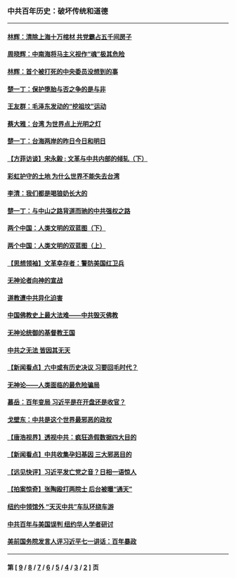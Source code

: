### 中共百年历史：破坏传统和道德
---
#### [林辉：清除上海十万棺材 共党霸占五千间房子](../../pages/nf1176114/n14033735.md?08290430) 
#### [周晓辉：中南海将马主义视作“魂”极其危险](../../pages/nf1176114/n14026892.md?08290430) 
#### [林辉：首个被打死的中央委员没想到的事](../../pages/nf1176114/n13987400.md?08290430) 
#### [楚一丁：保护堕胎与否之争的是与非](../../pages/nf1176114/n13815642.md?08290430) 
#### [王友群：毛泽东发动的“挖祖坟”运动](../../pages/nf1176114/n13723639.md?08290430) 
#### [蔡大雅：台湾 为世界点上光明之灯](../../pages/nf1176114/n13531530.md?08290430) 
#### [楚一丁：台海两岸的昨日今日和明日](../../pages/nf1176114/n13531468.md?08290430) 
#### [【方菲访谈】宋永毅 : 文革与中共内部的倾轧（下）](../../pages/nf1176114/n13486836.md?08290430) 
#### [彩虹护守的土地 为什么世界不能失去台湾](../../pages/nf1176114/n13476849.md?08290430) 
#### [李清：我们都是喝狼奶长大的](../../pages/nf1176114/n13471478.md?08290430) 
#### [楚一丁：与中山之路背道而驰的中共强权之路](../../pages/nf1176114/n13437270.md?08290430) 
#### [两个中国：人类文明的双蓝图（下）](../../pages/nf1176114/n13423132.md?08290430) 
#### [两个中国：人类文明的双蓝图（上）](../../pages/nf1176114/n13422687.md?08290430) 
#### [【思想领袖】文革幸存者：警防美国红卫兵](../../pages/nf1176114/n13339289.md?08290430) 
#### [无神论者向神的宣战](../../pages/nf1176114/n13281535.md?08290430) 
#### [道教遭中共异化迫害](../../pages/nf1176114/n13281463.md?08290430) 
#### [中国佛教史上最大法难——中共毁灭佛教](../../pages/nf1176114/n13281397.md?08290430) 
#### [无神论统御的基督教王国](../../pages/nf1176114/n13281280.md?08290430) 
#### [中共之无法 皆因其无天](../../pages/nf1176114/n13281088.md?08290430) 
#### [【新闻看点】六中或有历史决议 习要回毛时代？](../../pages/nf1176114/n13222895.md?08290430) 
#### [无神论——人类面临的最危险骗局](../../pages/nf1176114/n13196137.md?08290430) 
#### [慕岳：百年变局 习近平是在开盘还是收官？](../../pages/nf1176114/n13206516.md?08290430) 
#### [戈壁东：中共是这个世界最邪恶的政权](../../pages/nf1176114/n13085641.md?08290430) 
#### [【唐浩视界】透视中共：疯狂造假数据四大目的](../../pages/nf1176114/n13080590.md?08290430) 
#### [【新闻看点】中共收集孕妇基因 三大邪恶目的](../../pages/nf1176114/n13077182.md?08290430) 
#### [【远见快评】习近平发亡党之音？日相一语惊人](../../pages/nf1176114/n13074809.md?08290430) 
#### [【拍案惊奇】张陶殴打两院士 后台被曝“通天”](../../pages/nf1176114/n13070496.md?08290430) 
#### [纽约中领馆外 “天灭中共”车队环绕车游](../../pages/nf1176114/n13070693.md?08290430) 
#### [中共百年与美国误判 纽约华人学者研讨](../../pages/nf1176114/n13067969.md?08290430) 
#### [美前国务院发言人评习近平七一讲话：百年暴政](../../pages/nf1176114/n13066986.md?08290430) 

---
#### 第 [ [9](./9.md?08290430) / [8](./8.md?08290430) / [7](./7.md?08290430) / [6](./6.md?08290430) / [5](./5.md?08290430) / [4](./4.md?08290430) / [3](./3.md?08290430) / [2](./2.md?08290430) ] 页
